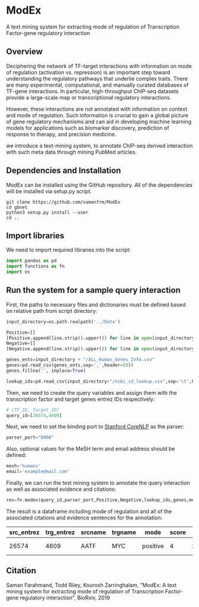 # ModEx
A text mining system for extracting mode of regulation of Transcription Factor-gene regulatory interaction

## Overview

Deciphering the network of TF-target interactions with information on mode of regulation (activation vs. repression) is an important step toward understanding the regulatory pathways that underlie complex traits. There are many experimental, computational, and manually curated databases of TF-gene interactions. In particular, high-throughput ChIP-seq datasets provide a large-scale map or transcriptional regulatory interactions.

However, these interactions are not annotated with information on context and mode of regulation. Such information is crucial to gain a global picture of gene regulatory mechanisms and can aid in developing machine learning models for applications such as biomarker discovery, prediction of response to therapy, and precision medicine. 

we introduce a text-mining system, to annotate ChIP-seq derived interaction with such meta data through mining PubMed articles.

## Dependencies and Installation
ModEx can be installed using the GitHub repository. All of the dependencies will be installed via setup.py script.
```
git clone https://github.com/samanfrm/ModEx
cd gbnet
python3 setup.py install --user
cd ..
```
## Import libraries
We need to import required libraries into the script:
```python
import pandas as pd
import functions as fn
import os
```
## Run the system for a sample query interaction
First, the paths to necessary files and dictionaries must be defined based on relative path from script directory:

```python
input_directory=os.path.realpath('../Data')

Positive=[]
[Positive.append(line.strip().upper()) for line in open(input_directory+"/Positive.txt")]
Negative=[]
[Negative.append(line.strip().upper()) for line in open(input_directory+"/Negative.txt")]

genes_ents=input_directory + "/ALL_Human_Genes_Info.csv"
genes=pd.read_csv(genes_ents,sep=',',header=(0))
genes.fillna('', inplace=True)

lookup_ids=pd.read_csv(input_directory+"/ncbi_id_lookup.csv",sep='\t',header=(0))
```
Then, we need to create the query variables and assign them with the transcription factor and target genes entrez IDs respectively:

```python
# [TF_ID, Target_ID]
query_id=[26574,4609]
```

Next, we need to set the binding port to [Stanford CoreNLP](https://stanfordnlp.github.io/CoreNLP/) as the parser:

```python
parser_port="8000"
```
Also, optional values for the MeSH term and email address should be defined:

```python
mesh='humans'
email='example@mail.com'
```
Finally, we can run the test mining system to annotate the query interaction as well as associated evidence and citations:

```python
res=fn.modex(query_id,parser_port,Positive,Negative,lookup_ids,genes,mesh,email)
```
The result is a dataframe including mode of regulation and all of the associated citations and evidence sentences for the annotation:

| src_entrez  |  trg_entrez | srcname  | trgname  |  mode     | score  | evi_pmid        | evi_sent                  |
|-------------|-------------|----------|----------|-----------|--------|-----------------|---------------------------|
|  26574      |  4609       | AATF     |  MYC     |  positive | 4      | 20924650;2054...| [20924650]WE HAVE UNAMB...|


## Citation

Saman Farahmand, Todd Riley, Kourosh Zarringhalam, "ModEx: A text mining system for extracting mode of regulation of Transcription Factor-gene regulatory interaction", BioRxiv, 2019
